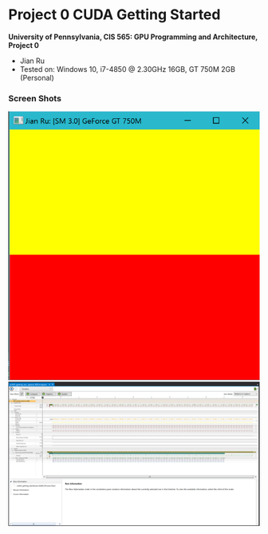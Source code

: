 Project 0 CUDA Getting Started
====================

**University of Pennsylvania, CIS 565: GPU Programming and Architecture, Project 0**

* Jian Ru
* Tested on: Windows 10, i7-4850 @ 2.30GHz 16GB, GT 750M 2GB (Personal)

### Screen Shots

![](images/proj0_output_window.png)
![](images/nsight_timeline.png)


